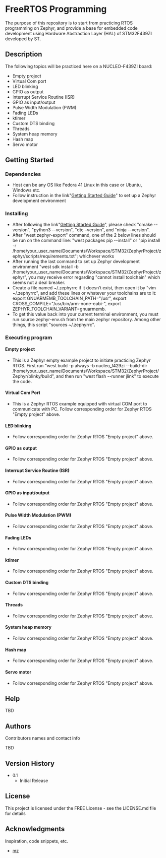 # FreeRTOS Programming

The purpose of this repository is to start from practicing RTOS programming on Zephyr, and provide a base for embedded code development using Hardware Abstraction Layer (HAL) of STM32F439ZI developed by ST.

## Description

The following topics will be practiced here on a NUCLEO-F439ZI board:
* Empty project
* Virtual Com port
* LED blinking
* GPIO as output 
* Interrupt Service Routine (ISR)
* GPIO as input/output
* Pulse Width Modulation (PWM)
* Fading LEDs
* ktimer
* Custom DTS binding
* Threads
* System heap memory
* Hash map
* Servo motor

## Getting Started

### Dependencies

* Host can be any OS like Fedora 41 Linux in this case or Ubuntu, Windows etc.  
* Follow instruction in the link"[Getting Started Guide](https://docs.zephyrproject.org/latest/develop/getting_started/index.html)" to set up a Zephyr development environment

### Installing

* After following the link"[Getting Started Guide](https://docs.zephyrproject.org/latest/develop/getting_started/index.html)", please check "cmake --version", "python3 --version", "dtc –version", and "ninja --version".
* After "west zephyr-export" command, one of the 2 below lines should be run on the command line: "west packages pip --install" or "pip install -r /home/your_user_name/Documents/Workspace/STM32/ZephyrProject/zephyr/scripts/requirements.txt"; whichever works 
* After running the last command to set up Zephyr development environment "west sdk install -b /home/your_user_name/Documents/Workspace/STM32/ZephyrProject/zephyr", you may receive error regarding "cannot install toolchain" which seems not a deal breaker.
* Create a file named ~/.zephyrrc if it doesn’t exist, then open it by "vim ~/.zephyrrc", and add these lines or whatever your toolchains are to it: 
export GNUARMEMB_TOOLCHAIN_PATH="/usr", 
export CROSS_COMPILE="/usr/bin/arm-none-eabi-", 
export ZEPHYR_TOOLCHAIN_VARIANT=gnuarmemb.
* To get this value back into your current terminal environment, you must run source zephyr-env.sh from the main zephyr repository. Among other things, this script "sources ~/.zephyrrc".

### Executing program

#### Empty project

* This is a Zephyr empty example project to initiate practicing Zephyr RTOS. First run "west build -p always -b nucleo_f429zi --build-dir /home/your_user_name/Documents/Workspace/STM32/ZephyrProject/Zephyr/blinky/build", and then run "west flash --runner jlink" to execute the code. 

#### Virtual Com Port

* This is a Zephyr RTOS example equipped with virtual COM port to communicate with PC. Follow corresponding order for Zephyr RTOS "Empty project" above.

#### LED blinking
* Follow corresponding order for Zephyr RTOS "Empty project" above.

#### GPIO as output 
* Follow corresponding order for Zephyr RTOS "Empty project" above.

#### Interrupt Service Routine (ISR)
* Follow corresponding order for Zephyr RTOS "Empty project" above.

#### GPIO as input/output
* Follow corresponding order for Zephyr RTOS "Empty project" above.

#### Pulse Width Modulation (PWM)
* Follow corresponding order for Zephyr RTOS "Empty project" above.

#### Fading LEDs
* Follow corresponding order for Zephyr RTOS "Empty project" above.

#### ktimer
* Follow corresponding order for Zephyr RTOS "Empty project" above.

#### Custom DTS binding
* Follow corresponding order for Zephyr RTOS "Empty project" above.

#### Threads
* Follow corresponding order for Zephyr RTOS "Empty project" above.

#### System heap memory
* Follow corresponding order for Zephyr RTOS "Empty project" above.

#### Hash map
* Follow corresponding order for Zephyr RTOS "Empty project" above.

#### Servo motor
* Follow corresponding order for Zephyr RTOS "Empty project" above.

## Help

TBD

## Authors

Contributors names and contact info

TBD

## Version History

* 0.1
    * Initial Release

## License

This project is licensed under the FREE License - see the LICENSE.md file for details

## Acknowledgments

Inspiration, code snippets, etc.
* [mz](https://github.com/mzadfar/)